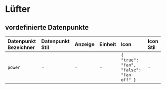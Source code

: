 # Lüfter

## vordefinierte Datenpunkte

| Datenpunkt Bezeichner | Datenpunkt Stil | Anzeige | Einheit | Icon | Icon Stil |
| :--- | :--- | :--- | :--- | :--- | :--- |
| `power` | - | - | - | `{  "true": "fan",  "false": "fan-off" }` | - |

